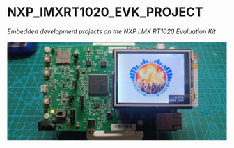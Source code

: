 # NXP_IMXRT1020_EVK_PROJECT
*Embedded development projects on the NXP i.MX RT1020 Evaluation Kit*<br><br>
![](resource/image_1.jpeg)